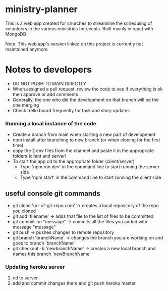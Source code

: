 # ministry-planner
This is a web app created for churches to streamline the scheduling of volunteers in the various ministries for events. Built mainly in react with MongoDB

Note: This web app's version linked on this project is currently not maintained anymore
# Notes to developers
- DO NOT PUSH TO MAIN DIRECTLY 
- When assigned a pull request, review the code to see if everything is ok then approve or add comments 
- Generally, the one who did the development on that branch will be the one merging 
- Check trello board frequently for task and story updates
### Running a local instance of the code
- Create a branch from main when starting a new part of development
- npm install after branching to new branch (or when cloning for the first time)
- copy the 2 env files from the channel and paste it in the appropriate folders (client and server)
- To start the app cd to the appropriate folder (client/server) 
  - Type 'npm run dev' in the command line to start running the server side
  - Type 'npm start' in the command line to start running the client side

## useful console git commands
- git clone 'url-of-git-repo.com' -> creates a local repository of the repo you cloned
- git add 'filename' -> adds that file to the list of files to be committed
- git commit -m "message" -> commits all the files you added with message "message"
- git push -> pushes changes to remote repository
- git branch 'branchName' -> changes the branch you are working on and goes to branch 'branchName'
- git checkout -b 'newbranchName' -> creates a new local branch and names this branch 'newBranchName'


### Updating heroku server
1. cd to server
2. add and commit changes there and git push heroku master 
